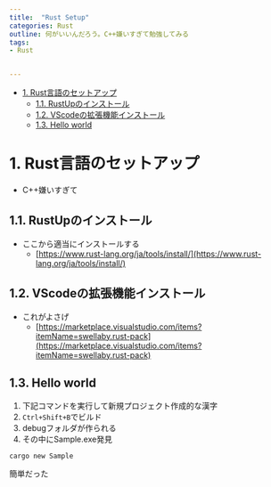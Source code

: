 ```yaml
---
title:  "Rust Setup"
categories: Rust
outline: 何がいいんだろう。C++嫌いすぎて勉強してみる
tags:
- Rust


---
```


- [1. Rust言語のセットアップ](#1-rust言語のセットアップ)
  - [1.1. RustUpのインストール](#11-rustupのインストール)
  - [1.2. VScodeの拡張機能インストール](#12-vscodeの拡張機能インストール)
  - [1.3. Hello world](#13-hello-world)


# 1. Rust言語のセットアップ

- C++嫌いすぎて

## 1.1. RustUpのインストール

- ここから適当にインストールする
  - [https://www.rust-lang.org/ja/tools/install/](https://www.rust-lang.org/ja/tools/install/)


## 1.2. VScodeの拡張機能インストール

- これがよさげ
  - [https://marketplace.visualstudio.com/items?itemName=swellaby.rust-pack](https://marketplace.visualstudio.com/items?itemName=swellaby.rust-pack)

## 1.3. Hello world

1. 下記コマンドを実行して新規プロジェクト作成的な漢字
2. `Ctrl+Shift+B`でビルド
3. debugフォルダが作られる
4. その中にSample.exe発見

```
cargo new Sample
```

簡単だった
